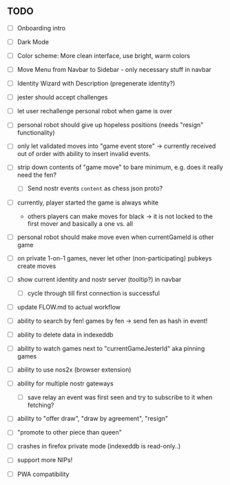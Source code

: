 ## TODO
- [ ] Onboarding intro
- [ ] Dark Mode
- [ ] Color scheme: More clean interface, use bright, warm colors
- [ ] Move Menu from Navbar to Sidebar - only necessary stuff in navbar
- [ ] Identity Wizard with Description (pregenerate identity?)

- [ ] jester should accept challenges
- [ ] let user rechallenge personal robot when game is over
- [ ] personal robot should give up hopeless positions (needs "resign" functionality)
 
- [ ] only let validated moves into "game event store" -> currently received out of order
      with ability to insert invalid events.
- [ ] strip down contents of "game move" to bare minimum, e.g. does it really need the fen?
  - [ ] Send nostr events `content` as chess json proto?
- [ ] currently, player started the game is always white 
  - others players can make moves for black -> it is not locked to the first mover and basically a one vs. all

- [ ] personal robot should make move even when currentGameId is other game
- [ ] on private 1-on-1 games, never let other (non-participating) pubkeys create moves

- [ ] show current identity and nostr server (tooltip?) in navbar
  - [ ] cycle through till first connection is successful
- [ ] update FLOW.md to actual workflow
- [ ] ability to search by fen! games by fen -> send fen as hash in event!
- [ ] ability to delete data in indexeddb
- [ ] ability to watch games next to "currentGameJesterId" aka pinning games
- [ ] ability to use nos2x (browser extension)
- [ ] ability for multiple nostr gateways
  - [ ] save relay an event was first seen and try to subscribe to it when fetching?
- [ ] ability to "offer draw", "draw by agreement", "resign"
- [ ] "promote to other piece than queen"
- [ ] crashes in firefox private mode (indexeddb is read-only..)
- [ ] support more NIPs!

- [ ] PWA compatibility
